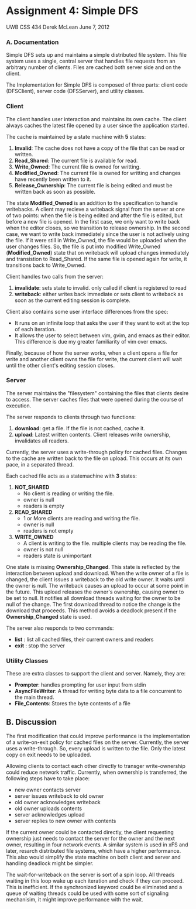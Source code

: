 # Assignment 4: Simple DFS

UWB CSS 434
Derek McLean
June 7, 2012

### A. Documentation

Simple DFS sets up and maintains a simple distributed file system. This file system uses a single, central server that handles file requests from an arbitrary number of clients. Files are cached both server side and on the client.

The Implementation for Simple DFS is composed of three parts: client code (DFSClient), server code (DFSServer), and utility classes.

### Client

The client handles user interaction and maintains its own cache. The client always caches the latest file opened by a user since the application started.

The cache is maintained by a state machine with __5__ states:

1. __Invalid__: The cache does not have a copy of the file that can be read or written.
2. __Read_Shared__: The current file is available for read.
3. __Write_Owned__: The current file is owned for writting.
4. __Modified_Owned__: The current file is owned for writting and changes have recently been written to it.
5. __Release_Ownership__: The current file is being edited and must be written back as soon as possible.

The state __Modified_Owned__ is an addition to the specification to handle writebacks. A client may recieve a writeback signal from the server at one of two points: when the file is being edited and after the file is edited, but before a new file is opened. In the first case, we only want to write back when the editor closes, so we transition to release ownership. In the second case, we want to write back immediately since the user is not actively using the file. If it were still in Write\_Owned, the file would be uploaded when the user changes files. So, the file is put into modified Write\_Owned (__Modified_Owned__) state that on writeback will upload changes immediately and transistion to Read\_Shared. If the same file is opened again for write, it transitions back to Write\_Owned.

Client handles two calls from the server:

1. __invalidate__: sets state to invalid. only called if client is registered to read
2. __writeback__: either writes back immediate or sets client to writeback as soon as the current editing session is complete.

Client also contains some user interface differences from the spec:

* It runs on an infinite loop that asks the user if they want to exit at the top of each iteration.
* It allows the user to select between vim, gvim, and emacs as their editor. This difference is due my greater familiarity of vim over emacs.

Finally, because of how the server works, when a client opens a file for write and another client owns the file for write, the current client will wait until the other client's editing session closes.

### Server

The server maintains the "filesystem" containing the files that clients desire to access. The server caches files that were opened during the course of execution.

The server responds to clients through two functions:

1. __download__: get a file. If the file is not cached, cache it.
2. __upload__: Latest written contents. Client releases write ownership, invalidates all readers.

Currently, the server uses a write-through policy for cached files. Changes to the cache are written back to the file on upload. This occurs at its own pace, in a separated thread.

Each cached file acts as a statemachine with __3__ states:

1. __NOT_SHARED__
    * No client is reading or writing the file.
    * owner is null
    * readers is empty
2. __READ_SHARED__
    * 1 or More clients are reading and writing the file.
    * owner is null
    * readers is not empty
3. __WRITE_OWNED__
    * A client is writing to the file. multiple clients may be reading the file.
    * owner is not null
    * readers state is unimportant

One state is missing __Ownership_Changed__. This state is reflected by the interaction between upload and download. When the write owner of a file is changed, the client issues a writeback to the old write owner. It waits until the owner is null. The writeback causes an upload to occur at some point in the future. This upload releases the owner's ownership, causing owner to be set to null. It notifies all download threads waiting for the owner to be null of the change. The first download thread to notice the change is the download that proceeds. This method avoids a deadlock present if the __Ownership_Changed__ state is used.

The server also responds to two commands:
* __list__ : list all cached files, their current owners and readers
* __exit__ : stop the server

### Utility Classes

These are extra classes to support the client and server. Namely, they are:

* __Prompter__: handles prompting for user input from stdin
* __AsyncFileWriter__: A thread for writing byte data to a file concurrent to the main thread.
* __File_Contents__: Stores the byte contents of a file

## B. Discussion

The first modification that could improve performance is the implementation of a write-on-exit policy for cached files on the server. Currently, the server uses a write-through. So, every upload is written to the file. Only the latest copy on exit needs to be uploaded.

Allowing clients to contact each other directly to transger write-ownership could reduce network traffic. Currently, when ownership is transferred, the following steps have to take place:
* new owner contacts server
* server issues writeback to old owner
* old owner acknowledges writeback
* old owner uploads contents
* server acknowledges upload
* server replies to new owner with contents

If the current owner could be contacted directly, the client requesting ownership just needs to contact the server for the owner and the next owner, resulting in four network events. A similar system is used in xFS and later, resarch distributed file systems, which have a higher performance. This also would simplify the state machine on both client and server and handling deadlock might be simpler.

The wait-for-writeback on the server is sort of a spin loop. All threads waiting in this loop wake up each iteration and check if they can proceed. This is inefficient. If the synchronized keyword could be eliminated and a queue of waiting threads could be used with some sort of signaling mechanisim, it might improve performance with the wait.
